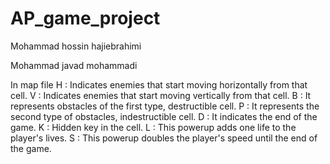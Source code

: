 # AP_game_project
Mohammad hossin hajiebrahimi

Mohammad javad mohammadi

In map file
H : Indicates enemies that start moving horizontally from that cell.
V : Indicates enemies that start moving vertically from that cell.
B : It represents obstacles of the first type, destructible cell.
P : It represents the second type of obstacles, indestructible cell.
D : It indicates the end of the game.
K : Hidden key in the cell.
L : This powerup adds one life to the player's lives.
S : This powerup doubles the player's speed until the end of the game.
